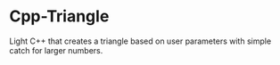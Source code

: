 Cpp-Triangle
============

Light C++ that creates a triangle based on user parameters with simple catch for larger numbers.
